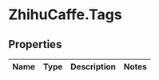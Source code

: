 # ZhihuCaffe.Tags

## Properties
Name | Type | Description | Notes
------------ | ------------- | ------------- | -------------
